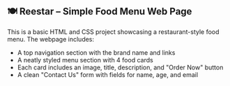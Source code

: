 ## 🍽️ Reestar – Simple Food Menu Web Page

This is a basic HTML and CSS project showcasing a restaurant-style food menu. The webpage includes:

* A top navigation section with the brand name and links
* A neatly styled menu section with 4 food cards
* Each card includes an image, title, description, and "Order Now" button
* A clean "Contact Us" form with fields for name, age, and email




